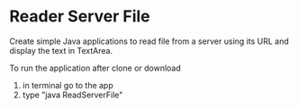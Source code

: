 # Reader Server File

Create simple Java applications to read file from a server using its URL and display the text in TextArea.

To run the application after clone or download
1. in terminal go to the app
2. type "java ReadServerFile"

